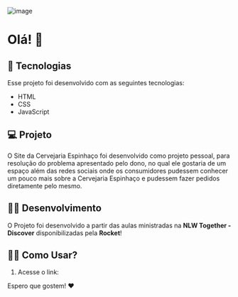 ![image](https://user-images.githubusercontent.com/86531281/134208909-a198f589-67ef-4ff4-97e3-d57ce696c13c.png)

# Olá! 👋

## 🚀 Tecnologias

Esse projeto foi desenvolvido com as seguintes tecnologias:

- HTML
- CSS
- JavaScript

## 💻 Projeto

O Site da Cervejaria Espinhaço foi desenvolvido como projeto pessoal, para resolução do problema apresentado pelo dono, no qual ele gostaria de um espaço além das redes sociais onde os consumidores pudessem conhecer um pouco mais sobre a Cervejaria Espinhaço e pudessem fazer pedidos diretamente pelo mesmo.

## 👩‍🚀 Desenvolvimento

O Projeto foi desenvolvido a partir das aulas ministradas na **NLW Together - Discover** disponibilizadas pela **Rocket**!

## 👩‍💻 Como Usar?

1. Acesse o link:

Espero que gostem! ❤️
